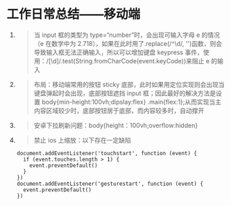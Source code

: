# 工作日常总结——移动端

1. > 当 input 框的类型为 type=“number”时，会出现可输入字母 e 的情况（e 在数学中为 2.718），如果在此时用了.replace(/^\d/, '')函数，则会导致输入框无法正确输入，所以可以增加键盘 keypress 事件，使用：/[\d]/.test(String.fromCharCode(event.keyCode))来阻止 e 的输入

2. > 布局：移动端常用的按钮 sticky 底部，此时如果用定位实现则会出现当键盘弹起时会出现，底部按钮遮挡 input 框；因此最好的解决方法是设置 body{min-height:100vh;dipslay:flex} .main{flex:1};从而实现当主内容区域较少时，底部按钮居于底部，而内容较多时，自动撑开

3. > 安卓下拉刷新问题：body{height：100vh;overflow:hidden}

4. > 禁止 ios 上缩放：以下存在一定缺陷
   ```
   document.addEventListener('touchstart', function (event) {
     if (event.touches.length > 1) {
       event.preventDefault()
     }
   })
   document.addEventListener('gesturestart', function (event) {
     event.preventDefault()
   })
   ```
